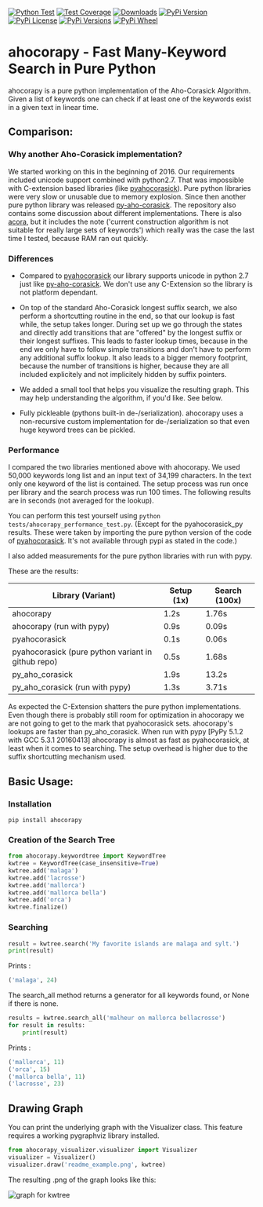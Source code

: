 [![Python Test](https://github.com/abusix/ahocorapy/workflows/Python%20test/badge.svg)](https://github.com/abusix/ahocorapy/actions)
[![Test Coverage](https://img.shields.io/coveralls/github/abusix/ahocorapy/master.svg)](https://coveralls.io/github/abusix/ahocorapy)
[![Downloads](https://pepy.tech/badge/ahocorapy)](https://pepy.tech/project/ahocorapy)
[![PyPi Version](https://img.shields.io/pypi/v/ahocorapy.svg)](https://pypi.python.org/pypi/ahocorapy)
[![PyPi License](https://img.shields.io/pypi/l/ahocorapy.svg)](https://pypi.python.org/pypi/ahocorapy)
[![PyPi Versions](https://img.shields.io/pypi/pyversions/ahocorapy.svg)](https://pypi.python.org/pypi/ahocorapy)
[![PyPi Wheel](https://img.shields.io/pypi/wheel/ahocorapy.svg)](https://pypi.python.org/pypi/ahocorapy)

# ahocorapy - Fast Many-Keyword Search in Pure Python

ahocorapy is a pure python implementation of the Aho-Corasick Algorithm.
Given a list of keywords one can check if at least one of the keywords exist in a given text in linear time.

## Comparison:

### Why another Aho-Corasick implementation?

We started working on this in the beginning of 2016. Our requirements included unicode support combined with python2.7. That
was impossible with C-extension based libraries (like [pyahocorasick](https://github.com/WojciechMula/pyahocorasick/)). Pure 
python libraries were very slow or unusable due to memory explosion. Since then another pure python library was released 
[py-aho-corasick](https://github.com/JanFan/py-aho-corasick). The repository also contains some discussion about different
implementations. 
There is also [acora](https://github.com/scoder/acora), but it includes the note ('current construction algorithm is not 
suitable for really large sets of keywords') which really was the case the last time I tested, because RAM ran out quickly.

### Differences

- Compared to [pyahocorasick](https://github.com/WojciechMula/pyahocorasick/) our library supports unicode in python 2.7 just like [py-aho-corasick](https://github.com/JanFan/py-aho-corasick).
We don't use any C-Extension so the library is not platform dependant.

- On top of the standard Aho-Corasick longest suffix search, we also perform a shortcutting routine in the end, so
that our lookup is fast while, the setup takes longer. During set up we go through the states and directly add transitions that are
"offered" by the longest suffix or their longest suffixes. This leads to faster lookup times, because in the end we only have to
follow simple transitions and don't have to perform any additional suffix lookup. It also leads to a bigger memory footprint,
because the number of transitions is higher, because they are all included explicitely and not implicitely hidden by suffix pointers.

- We added a small tool that helps you visualize the resulting graph. This may help understanding the algorithm, if you'd like. See below.

- Fully pickleable (pythons built-in de-/serialization). ahocorapy uses a non-recursive custom implementation for de-/serialization so that even huge keyword trees can be pickled.

### Performance

I compared the two libraries mentioned above with ahocorapy. We used 50,000 keywords long list and an input text of 34,199 characters.
In the text only one keyword of the list is contained.
The setup process was run once per library and the search process was run 100 times. The following results are in seconds (not averaged for the lookup).

You can perform this test yourself using `python tests/ahocorapy_performance_test.py`. (Except for the pyahocorasick_py results. These were taken by importing the
pure python version of the code of [pyahocorasick](https://github.com/WojciechMula/pyahocorasick/). It's not available through pypi
as stated in the code.)

I also added measurements for the pure python libraries with run with pypy.

These are the results:

| Library (Variant)                                  | Setup (1x) | Search (100x) |
|----------------------------------------------------|------------|---------------|
| ahocorapy                                          | 1.2s       | 1.76s         |
| ahocorapy (run with pypy)                          | 0.9s       | 0.09s         |
| pyahocorasick                                      | 0.1s       | 0.06s         |
| pyahocorasick (pure python variant in github repo) | 0.5s       | 1.68s         |
| py_aho_corasick                                    | 1.9s       | 13.2s         |
| py_aho_corasick (run with pypy)                    | 1.3s       | 3.71s         |

As expected the C-Extension shatters the pure python implementations. Even though there is probably still room for optimization in
ahocorapy we are not going to get to the mark that pyahocorasick sets. ahocorapy's lookups are faster than py_aho_corasick. 
When run with pypy [PyPy 5.1.2 with GCC 5.3.1 20160413] ahocorapy is almost as fast as pyahocorasick, at least when it comes to
searching. The setup overhead is higher due to the suffix shortcutting mechanism used.


## Basic Usage:

### Installation

```
pip install ahocorapy
```

### Creation of the Search Tree

```python
from ahocorapy.keywordtree import KeywordTree
kwtree = KeywordTree(case_insensitive=True)
kwtree.add('malaga')
kwtree.add('lacrosse')
kwtree.add('mallorca')
kwtree.add('mallorca bella')
kwtree.add('orca')
kwtree.finalize()
```

### Searching

```python
result = kwtree.search('My favorite islands are malaga and sylt.')
print(result)
```

Prints :
```python
('malaga', 24)
```

The search_all method returns a generator for all keywords found, or None if there is none.

```python
results = kwtree.search_all('malheur on mallorca bellacrosse')
for result in results:
    print(result)
```

Prints :
```python
('mallorca', 11)
('orca', 15)
('mallorca bella', 11)
('lacrosse', 23)
```

## Drawing Graph

You can print the underlying graph with the Visualizer class.
This feature requires a working pygraphviz library installed.

```python
from ahocorapy_visualizer.visualizer import Visualizer
visualizer = Visualizer()
visualizer.draw('readme_example.png', kwtree)
```

The resulting .png of the graph looks like this: 

![graph for kwtree](https://raw.githubusercontent.com/abusix/ahocorapy/master/img/readme_example.png "Keyword Tree")

